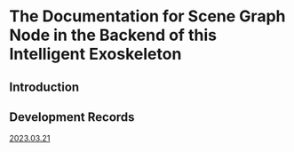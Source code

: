 # The Documentation for Scene Graph Node in the Backend of this Intelligent Exoskeleton

## 

## Introduction

## Development Records

[2023.03.21](Scene_Graph/2023_03_21.md)